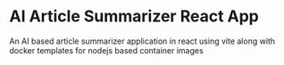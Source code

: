 # AI Article Summarizer React App

An AI based article summarizer application in react using vite along with docker templates for nodejs based container images